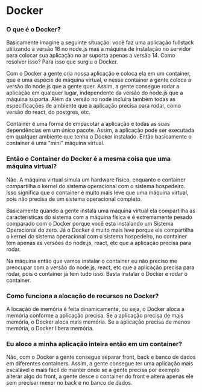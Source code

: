 # Docker

### O que é o Docker?

Basicamente imagine a seguinte situação: você faz uma aplicação fullstack utilizando a versão 18 no node.js mas a máquina de instalação no servidor para colocar sua aplicação no ar suporta apenas a versão 14. Como resolver isso? Para isso que surgiu o Docker.

Com o Docker a gente cria nossa aplicação e coloca ela em um container, que é uma espécie de máquina virtual, e nesse container a gente coloca a versão do node.js que a gente quer. Assim, a gente consegue rodar a aplicação em qualquer lugar, independente da versão do node.js que a máquina suporta. Além da versão no node incluira também todas as especificações de ambiente que a aplicação precisa para rodar, como versão do react, do postgres, etc.

Container é uma forma de empacotar a aplicação e todas as suas dependências em um único pacote. Assim, a aplicação pode ser executada em qualquer ambiente que tenha o Docker instalado. Então basicamente o container é uma "mini" máquina virtual.

### Então o Container do Docker é a mesma coisa que uma máquina virtual? 

Não. A máquina virtual simula um hardware físico, enquanto o container compartilha o kernel do sistema operacional com o sistema hospedeiro. Isso significa que o container é muito mais leve que uma máquina virtual, pois não precisa de um sistema operacional completo.

Basicamente quando a gente instala uma máquina virtual ela compartilha as características do sistema com a máquina física e é extremamente pesado comparado com o Docker porque você esta instalando um Sistema Operacional do zero. Já o Docker é muito mais leve porque ele compartilha o kernel do sistema operacional com o sistema hospedeiro, no container tem apenas as versões do node.js, react, etc que a aplicação precisa para rodar.

Na máquina então que vamos instalar o container eu não preciso me preocupar com a versão do node.js, react, etc que a aplicação precisa para rodar, pois o container já tem tudo isso. Basta instalar o Docker e rodar o container.

### Como funciona a alocação de recursos no Docker? 

A locação de memória é feita dinamicamente, ou seja, o Docker aloca a memória conforme a aplicação precisa. Se a aplicação precisa de mais memória, o Docker aloca mais memória. Se a aplicação precisa de menos memória, o Docker libera memória.

### Eu aloco a minha aplicação inteira então em um container?

Não, com o Docker a gente consegue separar front, back e banco de dados em diferentes containers. Assim, a gente consegue ter uma aplicação mais escalável e mais fácil de manter onde se a gente precisa por exemplo alterar algo do front, a gente desce o container do front e altera apenas ele sem precisar mexer no back e no banco de dados.

